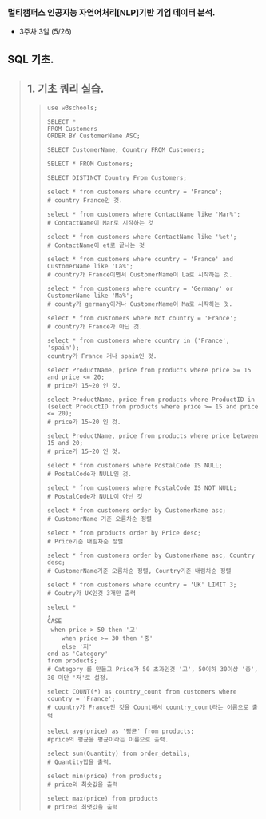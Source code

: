 ### 멀티캠퍼스 인공지능 자연어처리[NLP]기반 기업 데이터 분석.
- 3주차 3일 (5/26)

SQL 기초.
---
> ## 1. 기초 쿼리 실습.
>> ``` MySQL
>> use w3schools;
>> 
>> SELECT *
>> FROM Customers
>> ORDER BY CustomerName ASC;
>> 
>> SELECT CustomerName, Country FROM Customers;
>> 
>> SELECT * FROM Customers;
>> 
>> SELECT DISTINCT Country From Customers;
>> 
>> select * from customers where country = 'France';
>> # country France인 것.
>> 
>> select * from customers where ContactName like 'Mar%';
>> # ContactName이 Mar로 시작하는 것
>> 
>> select * from customers where ContactName like '%et';
>> # ContactName이 et로 끝나는 것
>> 
>> select * from customers where country = 'France' and CustomerName like 'La%';
>> # country가 France이면서 CustomerName이 La로 시작하는 것.
>> 
>> select * from customers where country = 'Germany' or CustomerName like 'Ma%';
>> # county가 germany이거나 CustomerName이 Ma로 시작하는 것.
>> 
>> select * from customers where Not country = 'France';
>> # country가 France가 아닌 것.
>> 
>> select * from customers where country in ('France', 'spain');
>> country가 France 거나 spain인 것.
>> 
>> select ProductName, price from products where price >= 15 and price <= 20;
>> # price가 15~20 인 것.
>> 
>> select ProductName, price from products where ProductID in (select ProductID from products where price >= 15 and price <= 20);
>> # price가 15~20 인 것.
>> 
>> select ProductName, price from products where price between 15 and 20;
>> # price가 15~20 인 것.
>> 
>> select * from customers where PostalCode IS NULL;
>> # PostalCode가 NULL인 것.
>> 
>> select * from customers where PostalCode IS NOT NULL;
>> # PostalCode가 NULL이 아닌 것
>> 
>> select * from customers order by CustomerName asc;
>> # CustomerName 기준 오름차순 정렬
>> 
>> select * from products order by Price desc;
>> # Price기준 내림차순 정렬
>> 
>> select * from customers order by CustomerName asc, Country desc;
>> # CustomerName기준 오름차순 정렬, Country기준 내림차순 정렬
>> 
>> select * from customers where country = 'UK' LIMIT 3;
>> # Coutry가 UK인것 3개만 출력
>> 
>> select *
>> ,
>> CASE
>> 	when price > 50 then '고'
>>     when price >= 30 then '중'
>>     else '저'
>> end as 'Category'
>> from products;
>> # Category 를 만들고 Price가 50 초과인것 '고', 50이하 30이상 '중', 30 미만 '저'로 설정.
>> 
>> select COUNT(*) as country_count from customers where country = 'France';
>> # country가 France인 것을 Count해서 country_count라는 이름으로 출력
>> 
>> select avg(price) as '평균' from products;
>> #price의 평균을 평균이라는 이름으로 출력.
>> 
>> select sum(Quantity) from order_details;
>> # Quantity합을 출력.
>> 
>> select min(price) from products;
>> # price의 최솟값을 출력
>> 
>> select max(price) from products
>> # price의 최댓값을 출력
>> ```
